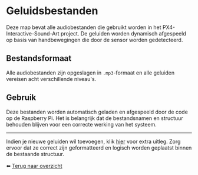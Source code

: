 # Geluidsbestanden

Deze map bevat alle audiobestanden die gebruikt worden in het PX4-Interactive-Sound-Art project. De geluiden worden dynamisch afgespeeld op basis van handbewegingen die door de sensor worden gedetecteerd.

## Bestandsformaat

Alle audiobestanden zijn opgeslagen in `.mp3`-formaat en alle geluiden vereisen acht verschillende niveau's.

## Gebruik

Deze bestanden worden automatisch geladen en afgespeeld door de code op de Raspberry Pi. Het is belangrijk dat de bestandsnamen en structuur behouden blijven voor een correcte werking van het systeem.

---

Indien je nieuwe geluiden wil toevoegen, klik [hier](../Code_Raspberry_Pi/README.md#3-hoe-extra-geluiden-toe-te-voegen) voor extra uitleg. Zorg ervoor dat ze correct zijn geformatteerd en logisch worden geplaatst binnen de bestaande structuur.

⬅️ [Terug naar overzicht](../README.md#specificaties)
